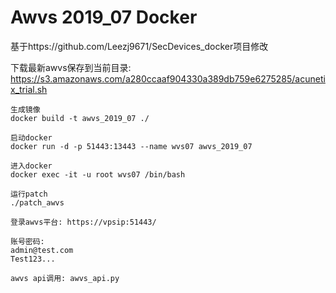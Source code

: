 # Awvs 2019_07 Docker 
基于https://github.com/Leezj9671/SecDevices_docker项目修改


下载最新awvs保存到当前目录: https://s3.amazonaws.com/a280ccaaf904330a389db759e6275285/acunetix_trial.sh


```
生成镜像
docker build -t awvs_2019_07 ./

启动docker
docker run -d -p 51443:13443 --name wvs07 awvs_2019_07

进入docker
docker exec -it -u root wvs07 /bin/bash

运行patch
./patch_awvs
```


    登录awvs平台: https://vpsip:51443/

    账号密码:
    admin@test.com
    Test123...

    awvs api调用: awvs_api.py
